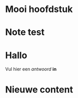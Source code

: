 # Mooi hoofdstuk

<Note title="test">
  
# Note test

</Note>

<ShortExercise id="t9pNo7QAM5mbFvKi1Gil" title="korte opdracht">
  
  # Hallo
  
  Vul hier een *antwoord* **in**
  
</ShortExercise>


# Nieuwe content
